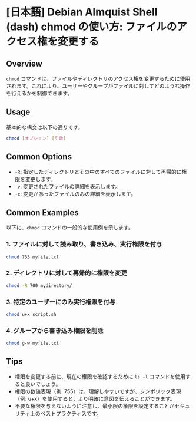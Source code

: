 # [日本語] Debian Almquist Shell (dash) chmod の使い方: ファイルのアクセス権を変更する

## Overview
`chmod` コマンドは、ファイルやディレクトリのアクセス権を変更するために使用されます。これにより、ユーザーやグループがファイルに対してどのような操作を行えるかを制御できます。

## Usage
基本的な構文は以下の通りです。

```bash
chmod [オプション] [引数]
```

## Common Options
- `-R`: 指定したディレクトリとその中のすべてのファイルに対して再帰的に権限を変更します。
- `-v`: 変更されたファイルの詳細を表示します。
- `-c`: 変更があったファイルのみの詳細を表示します。

## Common Examples
以下に、`chmod` コマンドの一般的な使用例を示します。

### 1. ファイルに対して読み取り、書き込み、実行権限を付与
```bash
chmod 755 myfile.txt
```

### 2. ディレクトリに対して再帰的に権限を変更
```bash
chmod -R 700 mydirectory/
```

### 3. 特定のユーザーにのみ実行権限を付与
```bash
chmod u+x script.sh
```

### 4. グループから書き込み権限を削除
```bash
chmod g-w myfile.txt
```

## Tips
- 権限を変更する前に、現在の権限を確認するために `ls -l` コマンドを使用すると良いでしょう。
- 権限の数値表現（例: 755）は、理解しやすいですが、シンボリック表現（例: u+x）を使用すると、より明確に意図を伝えることができます。
- 不要な権限を与えないように注意し、最小限の権限を設定することがセキュリティ上のベストプラクティスです。